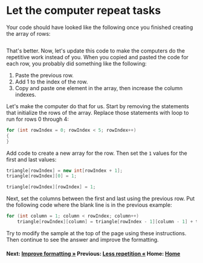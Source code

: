 # Let the computer repeat tasks

Your code should have looked like the following once you finished creating the array of rows: 

``` cs --region more-arrays --source-file .\myapp\PascalsTriangle.cs --project .\myapp\myapp.csproj
```

That's better. Now, let's update this code to make the computers do the repetitive work instead of you. When you copied and pasted the code for each row, you probably did something like the following:

1. Paste the previous row.
1. Add 1 to the index of the row.
1. Copy and paste one element in the array, then increase the column indexes.

Let's make the computer do that for us. Start by removing the statements that initialize the rows of the array. Replace those statements with loop to run for rows 0 through 4:

```csharp
for (int rowIndex = 0; rowIndex < 5; rowIndex++)
{
}
```

Add code to create a new array for the row. Then set the `1` values for the first and last values:

```csharp
triangle[rowIndex] = new int[rowIndex + 1];
triangle[rowIndex][0] = 1;

triangle[rowIndex][rowIndex] = 1;
```

Next, set the columns between the first and last using the previous row. Put the following code where the blank line is in the previous example:

```csharp
for (int column = 1; column < rowIndex; column++)
    triangle[rowIndex][column] = triangle[rowIndex - 1][column - 1] + triangle[rowIndex - 1][column];
```


Try to modify the sample at the top of the page using these instructions. Then continue to see the answer and improve the formatting.

#### Next: [Improve formatting &raquo;](./TeachTheComputer-formatting.md) Previous: [Less repetition &laquo;](./TeachTheComputer-repetition.md) Home: [Home](../Readme.md)
